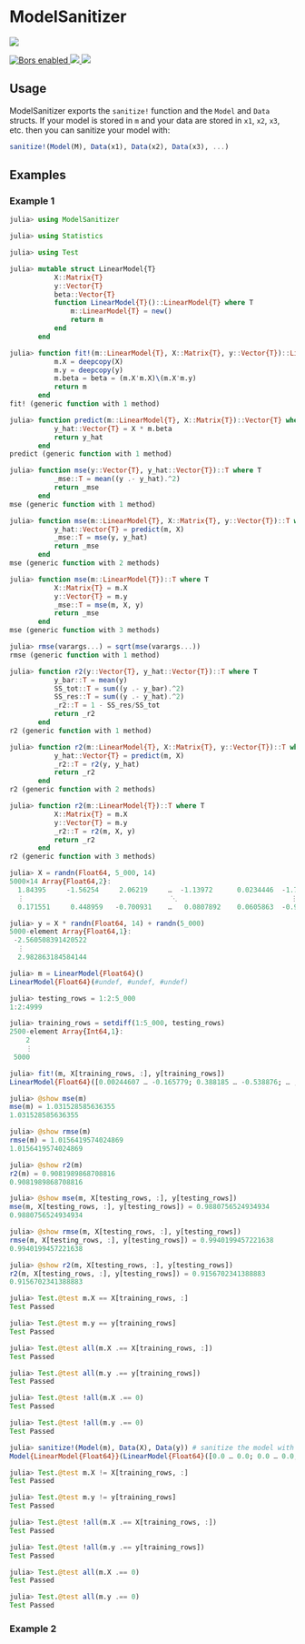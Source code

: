 # ModelSanitizer

<p>
<a
href="https://doi.org/10.5281/zenodo.1291209">
<img
src="https://zenodo.org/badge/109460252.svg"/>
</a>
</p>

<p>
<a
href="https://app.bors.tech/repositories/18923">
<img
src="https://bors.tech/images/badge_small.svg"
alt="Bors enabled">
</a>
<a
href="https://travis-ci.com/bcbi/ModelSanitizer.jl/branches">
<img
src="https://travis-ci.com/bcbi/ModelSanitizer.jl.svg?branch=master">
</a>
<a
href="https://codecov.io/gh/bcbi/ModelSanitizer.jl">
<img
src="https://codecov.io/gh/bcbi/ModelSanitizer.jl/branch/master/graph/badge.svg">
</a>
</p>

## Usage

ModelSanitizer exports the `sanitize!` function and the `Model` and `Data`
structs. If your model is stored in `m` and your data are stored in `x1`,
`x2`, `x3`, etc. then you can sanitize your model with:
```julia
sanitize!(Model(M), Data(x1), Data(x2), Data(x3), ...)
```

## Examples

### Example 1

```julia
julia> using ModelSanitizer

julia> using Statistics

julia> using Test

julia> mutable struct LinearModel{T}
           X::Matrix{T}
           y::Vector{T}
           beta::Vector{T}
           function LinearModel{T}()::LinearModel{T} where T
               m::LinearModel{T} = new()
               return m
           end
       end

julia> function fit!(m::LinearModel{T}, X::Matrix{T}, y::Vector{T})::LinearModel{T} where T
           m.X = deepcopy(X)
           m.y = deepcopy(y)
           m.beta = beta = (m.X'm.X)\(m.X'm.y)
           return m
       end
fit! (generic function with 1 method)

julia> function predict(m::LinearModel{T}, X::Matrix{T})::Vector{T} where T
           y_hat::Vector{T} = X * m.beta
           return y_hat
       end
predict (generic function with 1 method)

julia> function mse(y::Vector{T}, y_hat::Vector{T})::T where T
           _mse::T = mean((y .- y_hat).^2)
           return _mse
       end
mse (generic function with 1 method)

julia> function mse(m::LinearModel{T}, X::Matrix{T}, y::Vector{T})::T where T
           y_hat::Vector{T} = predict(m, X)
           _mse::T = mse(y, y_hat)
           return _mse
       end
mse (generic function with 2 methods)

julia> function mse(m::LinearModel{T})::T where T
           X::Matrix{T} = m.X
           y::Vector{T} = m.y
           _mse::T = mse(m, X, y)
           return _mse
       end
mse (generic function with 3 methods)

julia> rmse(varargs...) = sqrt(mse(varargs...))
rmse (generic function with 1 method)

julia> function r2(y::Vector{T}, y_hat::Vector{T})::T where T
           y_bar::T = mean(y)
           SS_tot::T = sum((y .- y_bar).^2)
           SS_res::T = sum((y .- y_hat).^2)
           _r2::T = 1 - SS_res/SS_tot
           return _r2
       end
r2 (generic function with 1 method)

julia> function r2(m::LinearModel{T}, X::Matrix{T}, y::Vector{T})::T where T
           y_hat::Vector{T} = predict(m, X)
           _r2::T = r2(y, y_hat)
           return _r2
       end
r2 (generic function with 2 methods)

julia> function r2(m::LinearModel{T})::T where T
           X::Matrix{T} = m.X
           y::Vector{T} = m.y
           _r2::T = r2(m, X, y)
           return _r2
       end
r2 (generic function with 3 methods)

julia> X = randn(Float64, 5_000, 14)
5000×14 Array{Float64,2}:
  1.84395     -1.56254     2.06219     …  -1.13972      0.0234446  -1.77897
  ⋮                                    ⋱                            ⋮
  0.171551     0.448959   -0.700931    …   0.0807892    0.0605863  -0.953048

julia> y = X * randn(Float64, 14) + randn(5_000)
5000-element Array{Float64,1}:
 -2.560508391420522
  ⋮
  2.982863184584144

julia> m = LinearModel{Float64}()
LinearModel{Float64}(#undef, #undef, #undef)

julia> testing_rows = 1:2:5_000
1:2:4999

julia> training_rows = setdiff(1:5_000, testing_rows)
2500-element Array{Int64,1}:
    2
    ⋮
 5000

julia> fit!(m, X[training_rows, :], y[training_rows])
LinearModel{Float64}([0.00244607 … -0.165779; 0.388185 … -0.538876; … ; 1.11807 … 0.508189; -2.11473 … -0.232537], [2.71265,  … 2.98286], [-0.435012 … 0.270724])

julia> @show mse(m)
mse(m) = 1.031528585636355
1.031528585636355

julia> @show rmse(m)
rmse(m) = 1.0156419574024869
1.0156419574024869

julia> @show r2(m)
r2(m) = 0.9081989868708816
0.9081989868708816

julia> @show mse(m, X[testing_rows, :], y[testing_rows])
mse(m, X[testing_rows, :], y[testing_rows]) = 0.9880756524934934
0.9880756524934934

julia> @show rmse(m, X[testing_rows, :], y[testing_rows])
rmse(m, X[testing_rows, :], y[testing_rows]) = 0.9940199457221638
0.9940199457221638

julia> @show r2(m, X[testing_rows, :], y[testing_rows])
r2(m, X[testing_rows, :], y[testing_rows]) = 0.9156702341388883
0.9156702341388883

julia> Test.@test m.X == X[training_rows, :]
Test Passed

julia> Test.@test m.y == y[training_rows]
Test Passed

julia> Test.@test all(m.X .== X[training_rows, :])
Test Passed

julia> Test.@test all(m.y .== y[training_rows])
Test Passed

julia> Test.@test !all(m.X .== 0)
Test Passed

julia> Test.@test !all(m.y .== 0)
Test Passed

julia> sanitize!(Model(m), Data(X), Data(y)) # sanitize the model with ModelSanitizer
Model{LinearModel{Float64}}(LinearModel{Float64}([0.0 … 0.0; 0.0 … 0.0; … ; 0.0 … 0.0; 0.0 … 0.0], [0.0 … 0.0], [0.763981 … -0.378458]))

julia> Test.@test m.X != X[training_rows, :]
Test Passed

julia> Test.@test m.y != y[training_rows]
Test Passed

julia> Test.@test !all(m.X .== X[training_rows, :])
Test Passed

julia> Test.@test !all(m.y .== y[training_rows])
Test Passed

julia> Test.@test all(m.X .== 0)
Test Passed

julia> Test.@test all(m.y .== 0)
Test Passed
```

### Example 2

```julia
```
